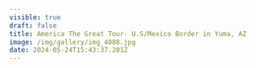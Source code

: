 ```yaml
---
visible: true
draft: false
title: America The Great Tour- U.S/Mexico Border in Yuma, AZ
image: /img/gallery/img_4088.jpg
date: 2024-05-24T15:43:37.201Z
---
```

